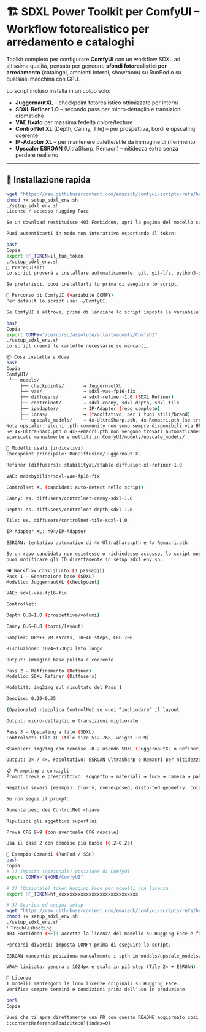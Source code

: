 # 🏗️ SDXL Power Toolkit per ComfyUI – Workflow fotorealistico per arredamento e cataloghi

Toolkit completo per configurare **ComfyUI** con un workflow SDXL ad altissima qualità, pensato per generare **sfondi fotorealistici per arredamento** (cataloghi, ambienti interni, showroom) su RunPod o su qualsiasi macchina con GPU.

Lo script incluso installa in un colpo solo:
- **JuggernautXL** – checkpoint fotorealistico ottimizzato per interni
- **SDXL Refiner 1.0** – secondo pass per micro‑dettaglio e transizioni cromatiche
- **VAE fixato** per massima fedeltà colore/texture
- **ControlNet XL** (Depth, Canny, Tile) – per prospettiva, bordi e upscaling coerente
- **IP‑Adapter XL** – per mantenere palette/stile da immagine di riferimento
- **Upscaler ESRGAN** (UltraSharp, Remacri) – nitidezza extra senza perdere realismo

---

## 🚀 Installazione rapida

```bash
wget "https://raw.githubusercontent.com/emazeck/comfyui-scripts/refs/heads/main/setup_sdxl_env.sh" -O setup_sdxl_env.sh
chmod +x setup_sdxl_env.sh
./setup_sdxl_env.sh
Licenze / accesso Hugging Face

Se un download restituisce 403 Forbidden, apri la pagina del modello su Hugging Face e accetta la licenza.

Puoi autenticarti in modo non interattivo esportando il token:

bash
Copia
export HF_TOKEN=il_tuo_token
./setup_sdxl_env.sh
🔧 Prerequisiti
Lo script proverà a installare automaticamente: git, git-lfs, python3-pip, huggingface_hub, safetensors.

Se preferisci, puoi installarli tu prima di eseguire lo script.

📍 Percorso di ComfyUI (variabile COMFY)
Per default lo script usa: ~/ComfyUI.

Se ComfyUI è altrove, prima di lanciare lo script imposta la variabile:

bash
Copia
export COMFY="/percorso/assoluto/alla/tuacomfy/ComfyUI"
./setup_sdxl_env.sh
Lo script creerà le cartelle necessarie se mancanti.

📦 Cosa installa e dove
bash
Copia
ComfyUI/
 └── models/
     ├── checkpoints/       → JuggernautXL
     ├── vae/               → sdxl-vae-fp16-fix
     ├── diffusers/         → sdxl-refiner-1.0 (SDXL Refiner)
     ├── controlnet/        → sdxl-canny, sdxl-depth, sdxl-tile
     ├── ipadapter/         → IP-Adapter (repo completo)
     ├── loras/             → (facoltativo, per i tuoi stili/brand)
     └── upscale_models/    → 4x-UltraSharp.pth, 4x-Remacri.pth (se trovati)
Nota upscaler: alcuni .pth community non sono sempre disponibili via HF API.
Se 4x-UltraSharp.pth o 4x-Remacri.pth non vengono trovati automaticamente,
scaricali manualmente e mettili in ComfyUI/models/upscale_models/.

🧠 Modelli usati (indicativi)
Checkpoint principale: RunDiffusion/Juggernaut-XL

Refiner (diffusers): stabilityai/stable-diffusion-xl-refiner-1.0

VAE: madebyollin/sdxl-vae-fp16-fix

ControlNet XL (candidati auto‑detect nello script):

Canny: es. diffusers/controlnet-canny-sdxl-1.0

Depth: es. diffusers/controlnet-depth-sdxl-1.0

Tile: es. diffusers/controlnet-tile-sdxl-1.0

IP‑Adapter XL: h94/IP-Adapter

ESRGAN: tentativo automatico di 4x-UltraSharp.pth e 4x-Remacri.pth

Se un repo candidato non esistesse o richiedesse accesso, lo script mostra un avviso:
puoi modificare gli ID direttamente in setup_sdxl_env.sh.

🖼️ Workflow consigliato (3 passaggi)
Pass 1 – Generazione base (SDXL)
Modello: JuggernautXL (checkpoint)

VAE: sdxl-vae-fp16-fix

ControlNet:

Depth 0.8–1.0 (prospettiva/volumi)

Canny 0.6–0.8 (bordi/layout)

Sampler: DPM++ 2M Karras, 30–40 steps, CFG 7–8

Risoluzione: 1024–1536px lato lungo

Output: immagine base pulita e coerente

Pass 2 – Raffinamento (Refiner)
Modello: SDXL Refiner (Diffusers)

Modalità: img2img sul risultato del Pass 1

Denoise: 0.20–0.35

(Opzionale) riapplica ControlNet se vuoi “inchiodare” il layout

Output: micro‑dettaglio e transizioni migliorate

Pass 3 – Upscaling a tile (SDXL)
ControlNet: Tile XL (tile size 512–768, weight ~0.9)

KSampler: img2img con denoise ~0.2 usando SDXL (JuggernautXL o Refiner)

Output: 2× / 4×. Facoltativo: ESRGAN UltraSharp o Remacri per nitidezza extra

📋 Prompting e consigli
Prompt breve e prescrittivo: soggetto → materiali → luce → camera → palette.

Negative severi (esempi): blurry, overexposed, distorted geometry, color banding, lowres.

Se non segue il prompt:

Aumenta peso dei ControlNet chiave

Ripulisci gli aggettivi superflui

Prova CFG 8–9 (con eventuale CFG rescale)

Usa il pass 2 con denoise più basso (0.2–0.25)

🧪 Esempio Comandi (RunPod / SSH)
bash
Copia
# 1) Imposta (opzionale) posizione di ComfyUI
export COMFY="$HOME/ComfyUI"

# 2) (Opzionale) token Hugging Face per modelli con licenza
export HF_TOKEN=hf_xxxxxxxxxxxxxxxxxxxxxxxxxxxxx

# 3) Scarica ed esegui setup
wget "https://raw.githubusercontent.com/emazeck/comfyui-scripts/refs/heads/main/setup_sdxl_env.sh" -O setup_sdxl_env.sh
chmod +x setup_sdxl_env.sh
./setup_sdxl_env.sh
❗ Troubleshooting
403 Forbidden (HF): accetta la licenza del modello su Hugging Face e fai huggingface-cli login o esporta HF_TOKEN.

Percorsi diversi: imposta COMFY prima di eseguire lo script.

ESRGAN mancanti: posiziona manualmente i .pth in models/upscale_models/.

VRAM limitata: genera a 1024px e scala in più step (Tile 2× + ESRGAN).

📜 Licenze
I modelli mantengono le loro licenze originali su Hugging Face.
Verifica sempre termini e condizioni prima dell’uso in produzione.

perl
Copia

Vuoi che ti apra direttamente una PR con questo README aggiornato così fai “Merge” al volo?
::contentReference[oaicite:0]{index=0}
